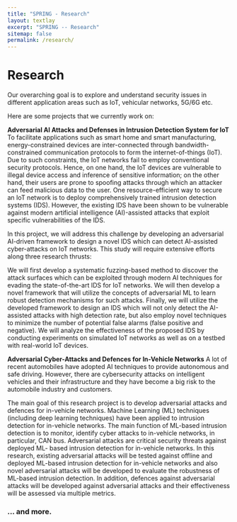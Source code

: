 ```yaml
---
title: "SPRING - Research"
layout: textlay
excerpt: "SPRING -- Research"
sitemap: false
permalink: /research/
---
```


# Research

Our overarching goal is to explore and understand security issues in different application areas such as IoT, vehicular networks, 5G/6G etc. 

<!-- Our goal is to build instruments and develop techniques that enable us to address the questions we find most interesting. This is possible thanks also to Milan's broad background with different research themes and technologies: he learned his trade in [Seamus Davis’ SI-STM lab](http://davisgroup.lassp.cornell.edu/) and with [Felix Baumberger](http://dpmc.unige.ch/gr_baumberger/index.html), and later moved as an [ETH fellow](http://www.ethfellows.ethz.ch/) to [Andreas Wallraff’s qudev lab](http://www.qudev.ethz.ch/) where he investigated coupled cavity arrays in circuit QED. We further have group members with different background and interests, working together on physics and instrumentation. -->

Here are some projects that we currently work on:

<!-- **5G Cellular Network Security** We have developed a novel cryogenic MHz amplifier that allows us to measure not only the average tunneling current, but also its fluctuation! This has many applications: one can detect the fluctuations of the electronic states, peculiar tunneling processes, and shot noise. We have used this instrument to discover charge trapping in the insulating layer of the cuprates, connected to the c-axis mystery, and to measure the doubling of the charge due to Andreev processes to the superfluid in a lead sample. -->


**Adversarial AI Attacks and Defenses in Intrusion Detection System for IoT** To facilitate applications such as smart home and smart manufacturing, energy-constrained devices are inter-connected through bandwidth-constrained communication protocols to form the internet-of-things (IoT). Due to such constraints, the IoT networks fail to employ conventional security protocols. Hence, on one hand, the IoT devices are vulnerable to illegal device access and inference of sensitive information; on the other hand, their users are prone to spoofing attacks through which an attacker can feed malicious data to the user. One resource-efficient way to secure an IoT network is to deploy comprehensively trained intrusion detection systems (IDS). However, the existing IDS have been shown to be vulnerable against modern artificial intelligence (AI)-assisted attacks that exploit specific vulnerabilities of the IDS.

In this project, we will address this challenge by developing an adversarial AI-driven framework to design a novel IDS which can detect AI-assisted cyber-attacks on IoT networks. This study will require extensive efforts along three research thrusts:

We will first develop a systematic fuzzing-based method to discover the attack surfaces which can be exploited through modern AI techniques for evading the state-of-the-art IDS for IoT networks.
We will then develop a novel framework that will utilize the concepts of adversarial ML to learn robust detection mechanisms for such attacks.
Finally, we will utilize the developed framework to design an IDS which will not only detect the AI-assisted attacks with high detection rate, but also employ novel techniques to minimize the number of potential false alarms (false positive and negative). We will analyze the effectiveness of the proposed IDS by conducting experiments on simulated IoT networks as well as on a testbed with real-world IoT devices.


**Adversarial Cyber-Attacks and Defences for In-Vehicle Networks** A lot of recent automobiles have adopted AI techniques to provide autonomous and safe driving. However, there are cybersecurity attacks on intelligent vehicles and their infrastructure and they have become a big risk to the automobile industry and customers.

The main goal of this research project is to develop adversarial attacks and defences for in-vehicle networks. Machine Learning (ML) techniques (including deep learning techniques) have been applied to intrusion detection for in-vehicle networks. The main function of ML-based intrusion detection is to monitor, identify cyber attacks to in-vehicle networks, in particular, CAN bus. Adversarial attacks are critical security threats against deployed ML- based intrusion detection for in-vehicle networks. In this research, existing adversarial attacks will be tested against offline and deployed ML-based intrusion detection for in-vehicle networks and also novel adversarial attacks will be developed to evaluate the robustness of ML-based intrusion detection. In addition, defences against adversarial attacks will be developed against adversarial attacks and their effectiveness will be assessed via multiple metrics.


<!-- **Josephson STM.** Josephson STM has the ability to gain insight into spatial variations of the order parameter, or superfluid density. We have managed to, for the first time, use JSTM with atomic resolution on a quantum material.
We have used atomic-resolution Josephson scanning tunneling microscopy to reveal a strongly inhomogeneous superfluid in the iron-based superconductor FeTe0.55Se0.45. The results and their implications are published in Nature.

We also detected and investigated a quite particular YSR state in the same material.

**Ultra-stable SI-STM instrument.**  ![]({{ site.url }}{{ site.baseurl }}/images/respic/STMHead.png){: style="width: 250px; float: right; margin: 0px 10px"}
For SI-STM, having the most stable STM head is key. We have used finite element simulations, good choices in material science, and craftsmanship to build the most stable STM head in the world, to our knowledge. See publication in RSI.


**Strange Metals.** The strange metal phase might be the most mysterious phase of high-temperature superconductors. Here, the electrical resistivity grows linearly with temperature T in large areas of the phase diagram, with a mean free path that diminishes to a fraction of the interatomic distance. T-linear resistivity is often associated with quantum critical points and marginal-Fermi-liquid physics. In strange metals, the mystery seems to go even further: we deal with something that looks like a quantum critical phase over an extended range of the phase diagram instead of cumulating in a point. There exists no consistent theory for strange metals, leading to more adventurous new approaches including the holographic theories that use insights from gravity to explain strange metals (a recent textbook on this was written by our colleagues at Leiden University, Schalm and Zaanen).
We are part of the 'Strange Metal consortium NL' that includes the groups of Hussey, Golden, van Heumen, Zaanen, Schalm, Stoof and Vandoren. 

**Magnetic fluctuations and electron spin resonance.**
![]({{ site.url }}{{ site.baseurl }}/images/respic/SpinFluc.png){: style="width: 70%; float: center; margin: 10px"}

**Twisted bilayer graphene and other material with super-periodicities.**
We have proposed that artificial super-periodicities can lead to improved superconductivity, both because of increased density of states and because of phase space arguments (see image from our SciPost publication below). Perhaps for different reasons, twisted bilayer graphene has been shown to superconduct! We are investigate this material with the groups of Efetov, Baumberger, and van der Molen.

![]({{ site.url }}{{ site.baseurl }}/images/respic/SciPost.png){: style="width: 70%; float: center; margin: 0px"} -->

### ... and more.
